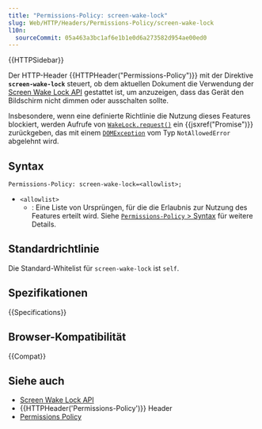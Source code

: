 ```yaml
---
title: "Permissions-Policy: screen-wake-lock"
slug: Web/HTTP/Headers/Permissions-Policy/screen-wake-lock
l10n:
  sourceCommit: 05a463a3bc1af6e1b1e0d6a273582d954ae00ed0
---
```


{{HTTPSidebar}}

Der HTTP-Header {{HTTPHeader("Permissions-Policy")}} mit der Direktive **`screen-wake-lock`** steuert, ob dem aktuellen Dokument die Verwendung der [Screen Wake Lock API](/de/docs/Web/API/Screen_Wake_Lock_API) gestattet ist, um anzuzeigen, dass das Gerät den Bildschirm nicht dimmen oder ausschalten sollte.

Insbesondere, wenn eine definierte Richtlinie die Nutzung dieses Features blockiert, werden Aufrufe von [`WakeLock.request()`](/de/docs/Web/API/WakeLock/request) ein {{jsxref("Promise")}} zurückgeben, das mit einem [`DOMException`](/de/docs/Web/API/DOMException) vom Typ `NotAllowedError` abgelehnt wird.

## Syntax

```http
Permissions-Policy: screen-wake-lock=<allowlist>;
```

- `<allowlist>`
  - : Eine Liste von Ursprüngen, für die die Erlaubnis zur Nutzung des Features erteilt wird. Siehe [`Permissions-Policy` > Syntax](/de/docs/Web/HTTP/Headers/Permissions-Policy#syntax) für weitere Details.

## Standardrichtlinie

Die Standard-Whitelist für `screen-wake-lock` ist `self`.

## Spezifikationen

{{Specifications}}

## Browser-Kompatibilität

{{Compat}}

## Siehe auch

- [Screen Wake Lock API](/de/docs/Web/API/Screen_Wake_Lock_API)
- {{HTTPHeader('Permissions-Policy')}} Header
- [Permissions Policy](/de/docs/Web/HTTP/Permissions_Policy)
